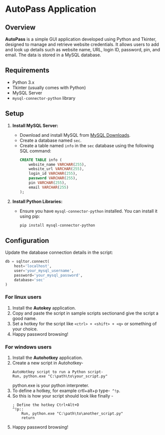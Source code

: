 # AutoPass Application

## Overview
**AutoPass** is a simple GUI application developed using Python and Tkinter, designed to manage and retrieve website credentials. It allows users to add and look up details such as website name, URL, login ID, password, pin, and email. The data is stored in a MySQL database.

## Requirements
- Python 3.x
- Tkinter (usually comes with Python)
- MySQL Server
- `mysql-connector-python` library

## Setup
1. **Install MySQL Server:**
   - Download and install MySQL from [MySQL Downloads](https://dev.mysql.com/downloads/).
   - Create a database named `sec`.
   - Create a table named `info` in the `sec` database using the following SQL command:
     ```sql
     CREATE TABLE info (
         website_name VARCHAR(255),
         website_url VARCHAR(255),
         login_id VARCHAR(255),
         password VARCHAR(255),
         pin VARCHAR(255),
         email VARCHAR(255)
     );
     ```

2. **Install Python Libraries:**
   - Ensure you have `mysql-connector-python` installed. You can install it using pip:
     ```sh
     pip install mysql-connector-python
     ```

## Configuration
Update the database connection details in the script:
```python
db = sqltor.connect(
    host='localhost',
    user='your_mysql_username',
    password='your_mysql_password',
    database='sec'
)
```
### For linux users 
1. Install the __Autokey__ application.
2. Copy and paste the script in sample scripts sectionand give the script a good name.
3. Set a hotkey for the script like ```<ctrl> + <shift> + <q>``` or something of your choice.
4. Happy password browsing!

### For windows users
1. Install the __Autohotkey__ application.
2. Create a new script in Autohotkey-
     ```
     AutoHotkey script to run a Python script-
     Run, python.exe "C:\path\to\your_script.py"
    ```
     python.exe is your python interpreter.
3. To define a hotkey, for example crtl+alt+p type-``` ^!p```.
4. So this is how your script should look like finally -
     ```
     ; Define the hotkey Ctrl+Alt+O
     ^!p::
         Run, python.exe "C:\path\to\another_script.py"
         return
     ```
5. Happy password browsing!
